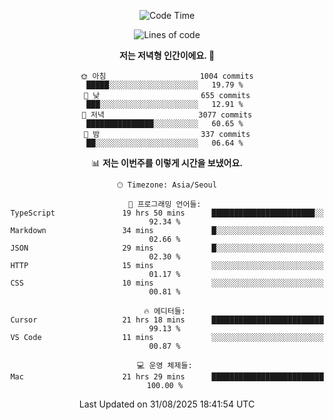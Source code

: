 <div align='center'>
 
<!--START_SECTION:waka-->
![Code Time](http://img.shields.io/badge/Code%20Time-4%2C577%20hrs%2042%20mins-blue)

![Lines of code](https://img.shields.io/badge/%EC%A0%80%EB%8A%94%20%EC%97%AC%ED%83%9C%EA%B9%8C%EC%A7%80%20-2.0%20million%20%EC%A4%84%EC%9D%98%20%EC%BD%94%EB%93%9C%EB%A5%BC%20%EC%9E%91%EC%84%B1%ED%96%88%EC%96%B4%EC%9A%94.-blue)

**저는 저녁형 인간이에요. 🦉** 

```text
🌞 아침                     1004 commits        █████░░░░░░░░░░░░░░░░░░░░   19.79 % 
🌆 낮　                     655 commits         ███░░░░░░░░░░░░░░░░░░░░░░   12.91 % 
🌃 저녁                     3077 commits        ███████████████░░░░░░░░░░   60.65 % 
🌙 밤　                     337 commits         ██░░░░░░░░░░░░░░░░░░░░░░░   06.64 % 
```


📊 **저는 이번주를 이렇게 시간을 보냈어요.** 

```text
🕑︎ Timezone: Asia/Seoul

💬 프로그래밍 언어들: 
TypeScript               19 hrs 50 mins      ███████████████████████░░   92.34 % 
Markdown                 34 mins             █░░░░░░░░░░░░░░░░░░░░░░░░   02.66 % 
JSON                     29 mins             █░░░░░░░░░░░░░░░░░░░░░░░░   02.30 % 
HTTP                     15 mins             ░░░░░░░░░░░░░░░░░░░░░░░░░   01.17 % 
CSS                      10 mins             ░░░░░░░░░░░░░░░░░░░░░░░░░   00.81 % 

🔥 에디터들: 
Cursor                   21 hrs 18 mins      █████████████████████████   99.13 % 
VS Code                  11 mins             ░░░░░░░░░░░░░░░░░░░░░░░░░   00.87 % 

💻 운영 체제들: 
Mac                      21 hrs 29 mins      █████████████████████████   100.00 % 
```


 Last Updated on 31/08/2025 18:41:54 UTC
<!--END_SECTION:waka-->
 </div>
<!---
Emewjin/Emewjin is a ✨ special ✨ repository because its `README.md` (this file) appears on your GitHub profile.
You can click the Preview link to take a look at your changes.
--->
